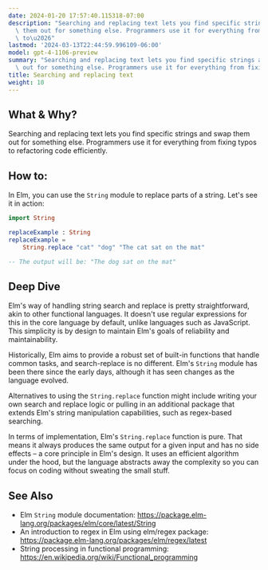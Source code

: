 ```yaml
---
date: 2024-01-20 17:57:40.115318-07:00
description: "Searching and replacing text lets you find specific strings and swap\
  \ them out for something else. Programmers use it for everything from fixing typos\
  \ to\u2026"
lastmod: '2024-03-13T22:44:59.996109-06:00'
model: gpt-4-1106-preview
summary: "Searching and replacing text lets you find specific strings and swap them\
  \ out for something else. Programmers use it for everything from fixing typos to\u2026"
title: Searching and replacing text
weight: 10
---
```


## What & Why?
Searching and replacing text lets you find specific strings and swap them out for something else. Programmers use it for everything from fixing typos to refactoring code efficiently.

## How to:
In Elm, you can use the `String` module to replace parts of a string. Let's see it in action:

```Elm
import String

replaceExample : String
replaceExample =
    String.replace "cat" "dog" "The cat sat on the mat"

-- The output will be: "The dog sat on the mat"
```

## Deep Dive
Elm's way of handling string search and replace is pretty straightforward, akin to other functional languages. It doesn't use regular expressions for this in the core language by default, unlike languages such as JavaScript. This simplicity is by design to maintain Elm's goals of reliability and maintainability.

Historically, Elm aims to provide a robust set of built-in functions that handle common tasks, and search-replace is no different. Elm's `String` module has been there since the early days, although it has seen changes as the language evolved.

Alternatives to using the `String.replace` function might include writing your own search and replace logic or pulling in an additional package that extends Elm's string manipulation capabilities, such as regex-based searching.

In terms of implementation, Elm's `String.replace` function is pure. That means it always produces the same output for a given input and has no side effects – a core principle in Elm's design. It uses an efficient algorithm under the hood, but the language abstracts away the complexity so you can focus on coding without sweating the small stuff.

## See Also
- Elm `String` module documentation: https://package.elm-lang.org/packages/elm/core/latest/String
- An introduction to regex in Elm using elm/regex package: https://package.elm-lang.org/packages/elm/regex/latest
- String processing in functional programming: https://en.wikipedia.org/wiki/Functional_programming
